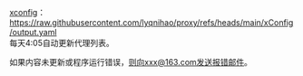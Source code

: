 [xconfig](https://xconfig.pages.dev/index2)：<br>
https://raw.githubusercontent.com/lyqnihao/proxy/refs/heads/main/xConfig/output.yaml<br>
每天4:05自动更新代理列表。 <br>

如果内容未更新或程序运行错误，则向xxx@163.com发送报错邮件。
